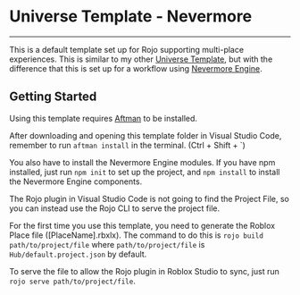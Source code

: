 # Universe Template - Nevermore

<hr />

This is a default template set up for Rojo supporting multi-place experiences. This is similar to my other [Universe Template](https://github.com/teckhoff/UniverseTemplate), but with the difference that this is set up for a workflow using [Nevermore Engine](https://github.com/Quenty/NevermoreEngine).

## Getting Started
Using this template requires [Aftman](https://github.com/LPGhatguy/aftman) to be installed.

After downloading and opening this template folder in Visual Studio Code, remember to run ```aftman install``` in the terminal. (Ctrl + Shift + `)

You also have to install the Nevermore Engine modules. If you have npm installed, just run ```npm init``` to set up the project, and ```npm install``` to install the Nevermore Engine components.

The Rojo plugin in Visual Studio Code is not going to find the Project File, so you can instead use the Rojo CLI to serve the project file. 

For the first time you use this template, you need to generate the Roblox Place file ([PlaceName].rbxlx). The command to do this is ```rojo build path/to/project/file``` where ```path/to/project/file``` is ```Hub/default.project.json``` by default.

To serve the file to allow the Rojo plugin in Roblox Studio to sync, just run ```rojo serve path/to/project/file```.